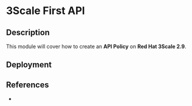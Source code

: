 # 3Scale First API

## Description

This module will cover how to create an **API Policy** on **Red Hat 3Scale 2.9**.

## Deployment

## References

-
